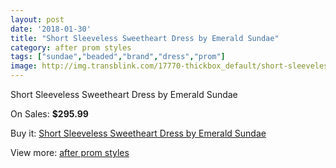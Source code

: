```yaml
---
layout: post
date: '2018-01-30'
title: "Short Sleeveless Sweetheart Dress by Emerald Sundae"
category: after prom styles
tags: ["sundae","beaded","brand","dress","prom"]
image: http://img.transblink.com/17770-thickbox_default/short-sleeveless-sweetheart-dress-by-emerald-sundae.jpg
---
```

Short Sleeveless Sweetheart Dress by Emerald Sundae

On Sales: **$295.99**
<a href="https://www.transblink.com/en/after-prom-styles/5580-short-sleeveless-sweetheart-dress-by-emerald-sundae.html"><amp-img layout="responsive" width="600" height="600" src="//img.transblink.com/17770-thickbox_default/short-sleeveless-sweetheart-dress-by-emerald-sundae.jpg" alt="Short Sleeveless Sweetheart Dress by Emerald Sundae 0" /></a>
<a href="https://www.transblink.com/en/after-prom-styles/5580-short-sleeveless-sweetheart-dress-by-emerald-sundae.html"><amp-img layout="responsive" width="600" height="600" src="//img.transblink.com/17771-thickbox_default/short-sleeveless-sweetheart-dress-by-emerald-sundae.jpg" alt="Short Sleeveless Sweetheart Dress by Emerald Sundae 1" /></a>

Buy it: [Short Sleeveless Sweetheart Dress by Emerald Sundae](https://www.transblink.com/en/after-prom-styles/5580-short-sleeveless-sweetheart-dress-by-emerald-sundae.html "Short Sleeveless Sweetheart Dress by Emerald Sundae")

View more: [after prom styles](https://www.transblink.com/en/55-after-prom-styles "after prom styles")